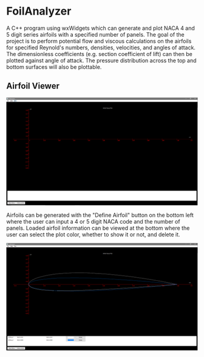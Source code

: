 # FoilAnalyzer
 
A C++ program using wxWidgets which can generate and plot NACA 4 and 5 digit series airfoils with a specified number of panels. The goal of the project is to perform potential flow and viscous calculations on the airfoils for specified Reynold's numbers, densities, velocities, and angles of attack. The dimensionless coefficients (e.g. section coefficient of lift) can then be plotted against angle of attack. The pressure distribution across the top and bottom surfaces will also be plottable.

## Airfoil Viewer

![Airfoil Viewer](/images/AirfoilViewer1.PNG)

Airfoils can be generated with the "Define Airfoil" button on the bottom left where the user can input a 4 or 5 digit NACA code and the number of panels. Loaded airfoil information can be viewed at the bottom where the user can select the plot color, whether to show it or not, and delete it.

![Airfoil Viewer Airfoils](/images/AirfoilViewer2.PNG)
